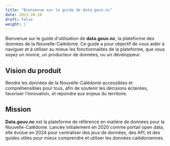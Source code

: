 ```yaml
---
title: "Bienvenue sur le guide de data.gouv.nc"
date: 2023-10-10
draft: false
weight: 1
---
```


Bienvenue sur le guide d'utilisation de **data.gouv.nc**, la plateforme des données de la Nouvelle-Calédonie. Ce guide a pour objectif de vous aider à naviguer et à utiliser au mieux les fonctionnalités de la plateforme, que vous soyez un novice, un producteur de données, ou un développeur.

## Vision du produit
Rendre les données de la Nouvelle-Calédonie accessibles et compréhensibles pour tous, afin de soutenir les décisions éclairées, favoriser l’innovation, et répondre aux enjeux du territoire.

## Mission
**Data.gouv.nc** est la plateforme de référence en matière de données pour la Nouvelle-Calédonie. Lancée initialement en 2020 comme portail open data, elle évolue en 2024 pour centraliser des jeux de données, des API, et des guides utiles pour mieux comprendre et utiliser les données calédoniennes.
